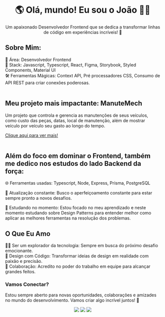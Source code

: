 <h1 align="center">🌎 Olá, mundo! Eu sou o João 👨‍💻</h1> 

<p align="center"> Um apaixonado Desenvolvedor Frontend que se dedica a transformar linhas de código em experiências incríveis! 🌟</p>

## Sobre Mim:
💼 Área: Desenvolvedor Frontend <br />
🚀 Stack: Javascript, Typescript, React, Figma, Storybook, Styled Components, Material UI <br />
🛠️ Ferramentas Mágicas: Context API, Pré processadores CSS, Consumo de API REST para criar conexões poderosas. <br />
<br />
## Meu projeto mais impactante: ManuteMech
<p> Um projeto que controla e gerencia as manutenções de seus veículos, como custo das peças, datas, local de manutenção, além de mostrar veículo por veículo seu gasto ao longo do tempo. </p>

[Clique aqui para ver mais!](https://manutemech.vercel.app)
<br />
<br />

## Além do foco em dominar o Frontend, também me dedico nos estudos do lado Backend da força:

🌐 Ferramentas usadas: Typescript, Node, Express, Prisma, PostgreSQL

🚀 Atualização constante: Busco o aperfeiçoamento constante para estar sempre pronto a novos desafios.

📜 Estudando no momento: Estou focado no meu aprendizado e neste momento estudando sobre Design Patterns para entender melhor como aplicar as melhores ferramentas na resolução dos problemas.

## O Que Eu Amo

👨‍🚀 Ser um explorador da tecnologia: Sempre em busca do próximo desafio emocionante. <br />
🌈 Design com Código: Transformar ideias de design em realidade com paixão e precisão. <br />
🤝 Colaboração: Acredito no poder do trabalho em equipe para alcançar grandes feitos. <br />

### Vamos Conectar?
Estou sempre aberto para novas oportunidades, colaborações e amizades no mundo do desenvolvimento. Vamos criar algo incrível juntos! 🚀

<div align="center">
  <a href="https://www.linkedin.com/in/spjoao/-45875016a" target="_blank"><img src="https://img.shields.io/badge/-LinkedIn-%230077B5?style=for-the-badge&logo=linkedin&logoColor=white" target="_blank"></a>   
  <a href="https://instagram.com/j.o.a.o.j" target="_blank"><img src="https://img.shields.io/badge/-Instagram-%23E4405F?style=for-the-badge&logo=instagram&logoColor=white" target="_blank"></a>
  <a href = "mailto:jpsilva.dev@gmail.com"><img src="https://img.shields.io/badge/-Gmail-%23333?style=for-the-badge&logo=gmail&logoColor=white" target="_blank"></a>
</div>
